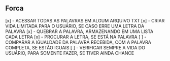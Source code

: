 ## Forca

[x] - ACESSAR TODAS AS PALAVRAS EM ALGUM ARQUIVO TXT
[x] - CRIAR VIDA LIMITADA PARA O USUÁRIO, SE CASO ERRE UMA LETRA DA PALAVRA
[x] - QUEBRAR A PALAVRA, ARMAZENANDO EM UMA LISTA CADA LETRA
[x] - PROCURAR A LETRA, SE ESTÁ NA PALAVRA
[ ] - COMPARAR A IGUALDADE DA PALAVRA RECEBIDA, COM A PALAVRA COMPLETA, SE ESTÃO IGUAIS
[ ] - VERIFICAR SEMPRE A VIDA DO USUÁRIO, PARA SOMENTE FAZER, SE TIVER AINDA CHANCE
